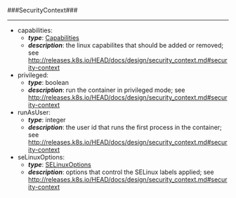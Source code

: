 ###SecurityContext###

---
* capabilities: 
  * **_type_**: [Capabilities](Capabilities.md)
  * **_description_**: the linux capabilites that should be added or removed; see http://releases.k8s.io/HEAD/docs/design/security_context.md#security-context
* privileged: 
  * **_type_**: boolean
  * **_description_**: run the container in privileged mode; see http://releases.k8s.io/HEAD/docs/design/security_context.md#security-context
* runAsUser: 
  * **_type_**: integer
  * **_description_**: the user id that runs the first process in the container; see http://releases.k8s.io/HEAD/docs/design/security_context.md#security-context
* seLinuxOptions: 
  * **_type_**: [SELinuxOptions](SELinuxOptions.md)
  * **_description_**: options that control the SELinux labels applied; see http://releases.k8s.io/HEAD/docs/design/security_context.md#security-context
